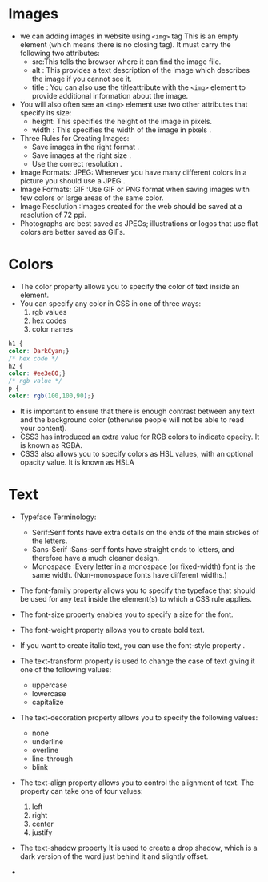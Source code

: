 # Images

* we can adding images in website using `<img>` tag This is an empty element (which means there is no closing tag). It must carry the following two attributes:
  * src:This tells the browser where it can find the image file.
  * alt : This provides a text description of the image which describes the image if you cannot see it.
  * title : You can also use the titleattribute with the `<img>` element to provide additional information about the image.
* You will also often see an `<img>` element use two other attributes that specify its size:
  * height: This specifies the height of the image in pixels.
  * width : This specifies the width of the image in pixels .
* Three Rules for Creating Images:
  * Save images in the right format .
  * Save images at the right size .
  * Use the correct resolution .
* Image Formats: JPEG: Whenever you have many different colors in a picture you should use a JPEG .
* Image Formats: GIF :Use GIF or PNG format when saving images with few colors or large areas of the same color.
* Image Resolution :Images created for the web should be saved at a resolution of 72 ppi.
* Photographs are best saved as JPEGs; illustrations or logos that use flat colors are better saved as GIFs.

# Colors

* The color property allows you to specify the color of text inside an element.
* You can specify any color in CSS in one of three ways:
   1. rgb values
   2. hex codes
   3. color names

 ``` css
h1 {
color: DarkCyan;}
/* hex code */
h2 {
color: #ee3e80;}
/* rgb value */
p {
color: rgb(100,100,90);}
```

* It is important to ensure that there is enough contrast between any text and the background color (otherwise
people will not be able to read your content).
* CSS3 has introduced an extra value for RGB colors to indicate opacity. It is known as RGBA.
* CSS3 also allows you to specify colors as HSL values, with an optional opacity value. It is known as HSLA

# Text

* Typeface Terminology:
  * Serif:Serif fonts have extra details on the ends of the main strokes of the letters.
  * Sans-Serif :Sans-serif fonts have straight ends to letters, and therefore have a much cleaner design.
  * Monospace :Every letter in a monospace (or fixed-width) font is the same width. (Non-monospace fonts have different widths.)
* The font-family property allows you to specify the typeface that should be used for any text inside the element(s) to which a CSS rule applies.
* The font-size property enables you to specify a size for the font.
* The font-weight property allows you to create bold text.
* If you want to create italic text, you can use the font-style property .
* The text-transform property is used to change the case of text giving it one of the following values:
  * uppercase
  * lowercase
  * capitalize
* The text-decoration property allows you to specify the following values:
  * none
  * underline
  * overline
  * line-through
  * blink
* The text-align property allows you to control the alignment of text. The property can take one of four values:
   1. left
   2. right
   3. center
   4. justify
* The text-shadow property It is used to create a drop shadow, which is a dark version of the word just behind it and  slightly offset.

* 
